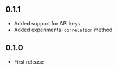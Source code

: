 ## 0.1.1

- Added support for API keys
- Added experimental `correlation` method

## 0.1.0

- First release
